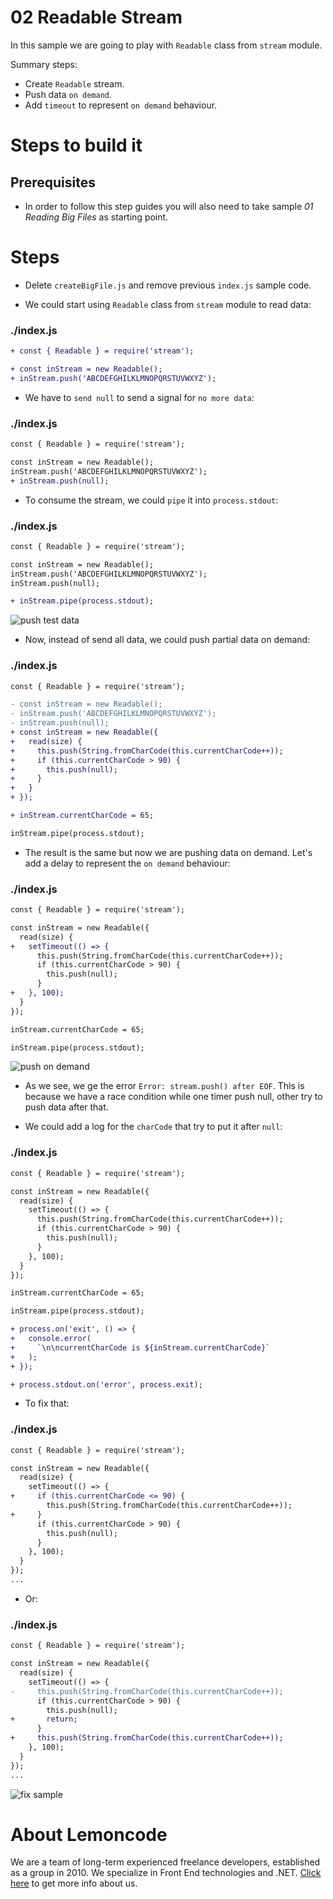# 02 Readable Stream

In this sample we are going to play with `Readable` class from `stream` module.

Summary steps:

- Create `Readable` stream.
- Push data `on demand`.
- Add `timeout` to represent `on demand` behaviour.

# Steps to build it

## Prerequisites

- In order to follow this step guides you will also need to take sample _01 Reading Big Files_ as starting point.

# Steps

- Delete `createBigFile.js` and remove previous `index.js` sample code.

- We could start using `Readable` class from `stream` module to read data:

### ./index.js

```diff
+ const { Readable } = require('stream');

+ const inStream = new Readable();
+ inStream.push('ABCDEFGHILKLMNOPQRSTUVWXYZ');

```
- We have to `send null` to send a signal for `no more data`:

### ./index.js

```diff
const { Readable } = require('stream');

const inStream = new Readable();
inStream.push('ABCDEFGHILKLMNOPQRSTUVWXYZ');
+ inStream.push(null);

```

- To consume the stream, we could `pipe` it into `process.stdout`:

### ./index.js

```diff
const { Readable } = require('stream');

const inStream = new Readable();
inStream.push('ABCDEFGHILKLMNOPQRSTUVWXYZ');
inStream.push(null);

+ inStream.pipe(process.stdout);

```

![push test data](../../99%20Resources/06%20Streams/02%20Readable%20Stream/push%20test%20data.png)

- Now, instead of send all data, we could push partial data on demand:

### ./index.js

```diff
const { Readable } = require('stream');

- const inStream = new Readable();
- inStream.push('ABCDEFGHILKLMNOPQRSTUVWXYZ');
- inStream.push(null);
+ const inStream = new Readable({
+   read(size) {
+     this.push(String.fromCharCode(this.currentCharCode++));
+     if (this.currentCharCode > 90) {
+       this.push(null);
+     }
+   }
+ });

+ inStream.currentCharCode = 65;

inStream.pipe(process.stdout);

```

- The result is the same but now we are pushing data on demand. Let's add a delay to represent the `on demand` behaviour:

### ./index.js

```diff
const { Readable } = require('stream');

const inStream = new Readable({
  read(size) {
+   setTimeout(() => {
      this.push(String.fromCharCode(this.currentCharCode++));
      if (this.currentCharCode > 90) {
        this.push(null);
      }
+   }, 100);
  }
});

inStream.currentCharCode = 65;

inStream.pipe(process.stdout);

```

![push on demand](../../99%20Resources/06%20Streams/02%20Readable%20Stream/push%20on%20demand.gif)

- As we see, we ge the error `Error: stream.push() after EOF`. This is because we have a race condition while one timer push null, other try to push data after that.

- We could add a log for the `charCode` that try to put it after `null`:

### ./index.js

```diff
const { Readable } = require('stream');

const inStream = new Readable({
  read(size) {
    setTimeout(() => {
      this.push(String.fromCharCode(this.currentCharCode++));
      if (this.currentCharCode > 90) {
        this.push(null);
      }
    }, 100);
  }
});

inStream.currentCharCode = 65;

inStream.pipe(process.stdout);

+ process.on('exit', () => {
+   console.error(
+     `\n\ncurrentCharCode is ${inStream.currentCharCode}`
+   );
+ });

+ process.stdout.on('error', process.exit);

```

- To fix that:

### ./index.js

```diff
const { Readable } = require('stream');

const inStream = new Readable({
  read(size) {
    setTimeout(() => {
+     if (this.currentCharCode <= 90) {
        this.push(String.fromCharCode(this.currentCharCode++));
+     }
      if (this.currentCharCode > 90) {
        this.push(null);
      }
    }, 100);
  }
});
...

```

- Or:

### ./index.js

```diff
const { Readable } = require('stream');

const inStream = new Readable({
  read(size) {
    setTimeout(() => {
-     this.push(String.fromCharCode(this.currentCharCode++));
      if (this.currentCharCode > 90) {
        this.push(null);
+       return;
      }
+     this.push(String.fromCharCode(this.currentCharCode++));
    }, 100);
  }
});
...

```

![fix sample](../../99%20Resources/06%20Streams/02%20Readable%20Stream/fix%20sample.gif)

# About Lemoncode

We are a team of long-term experienced freelance developers, established as a group in 2010.
We specialize in Front End technologies and .NET. [Click here](http://lemoncode.net/services/en/#en-home) to get more info about us.
